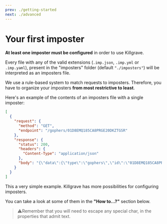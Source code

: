 ```yaml
---
prev: ./getting-started
next: ./advanced
---
```


# Your first imposter

**At least one imposter must be configured** in order to use Killgrave.

Every file with any of the valid extensions (`.imp.json`, `.imp.yml` or `.imp.yaml`), present in the "imposters" folder
(default `"./imposters"`) will be interpreted as an imposters file.

We use a rule-based system to match requests to imposters. Therefore, you have to organize your imposters **from most
restrictive to least**.

Here's an example of the contents of an imposters file with a single imposter:

```json
[
  {
    "request": {
      "method": "GET",
      "endpoint": "/gophers/01D8EMQ185CA8PRGE20DKZTGSR"
    },
    "response": {
      "status": 200,
      "headers": {
        "Content-Type": "application/json"
      },
      "body": "{\"data\":{\"type\":\"gophers\",\"id\":\"01D8EMQ185CA8PRGE20DKZTGSR\",\"attributes\":{\"name\":\"Zebediah\",\"color\":\"Purples\",\"age\":55}}}"
    }
  }
]
```

This a very simple example. Killgrave has more possibilities for configuring imposters. 

You can take a look at some of them in the **"How to...?"** section below.

> ⚠️Remember that you will need to escape any special char, in the properties that admit text.